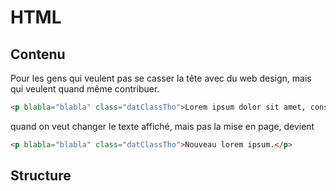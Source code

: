 # HTML
## Contenu
Pour les gens qui veulent pas se casser la tête avec du web design, mais qui veulent quand même contribuer.
```html
<p blabla="blabla" class="datClassTho">Lorem ipsum dolor sit amet, consectetur adipiscing elit. Donec vitae erat libero. Donec eget sapien finibus, rhoncus lectus a, viverra lacus. Aliquam dolor metus, consectetur ac tempor sit amet, efficitur in arcu. Suspendisse sollicitudin consequat congue. Ut a vehicula arcu. Aenean ultrices non urna id condimentum. Nunc commodo ullamcorper hendrerit.</p>
```
quand on veut changer le texte affiché, mais pas la mise en page, devient
```html
<p blabla="blabla" class="datClassTho">Nouveau lorem ipsum.</p>
```
## Structure